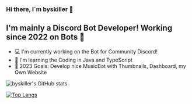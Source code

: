 ### Hi there, I´m byskiller 👋

## I'm mainly a Discord Bot Developer! Working since 2022 on Bots 👋
- 💻 I'm currently working on the Bot for Community Discord!
- 📖 I'm learning the Coding in Java and TypeScript
- 🎯 2023 Goals: Develop nice MusicBot with Thumbnails, Dashboard, my Own Website


![byskiller's GitHub stats](https://github-readme-stats.vercel.app/api?username=byskiller455&show_icons=true&theme=transparent)

[![Top Langs](https://github-readme-stats.vercel.app/api/top-langs/?username=byskiller455&layout=donut)](https://github.com/byskiller455/github-readme-stats)